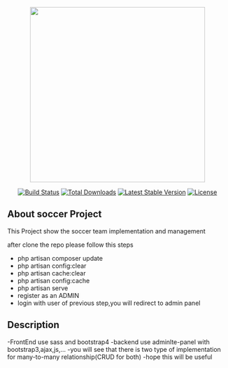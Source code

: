 <p align="center"><img src="https://res.cloudinary.com/dtfbvvkyp/image/upload/v1566331377/laravel-logolockup-cmyk-red.svg" width="400"></p>

<p align="center">
<a href="https://travis-ci.org/laravel/framework"><img src="https://travis-ci.org/laravel/framework.svg" alt="Build Status"></a>
<a href="https://packagist.org/packages/laravel/framework"><img src="https://poser.pugx.org/laravel/framework/d/total.svg" alt="Total Downloads"></a>
<a href="https://packagist.org/packages/laravel/framework"><img src="https://poser.pugx.org/laravel/framework/v/stable.svg" alt="Latest Stable Version"></a>
<a href="https://packagist.org/packages/laravel/framework"><img src="https://poser.pugx.org/laravel/framework/license.svg" alt="License"></a>
</p>

## About soccer Project

This Project show the soccer team implementation and management

after clone the repo please follow this steps

- php artisan composer update
- php artisan config:clear
- php artisan cache:clear
- php artisan config:cache
- php artisan serve
- register as an ADMIN
- login with user of previous step,you will redirect to admin panel



## Description

-FrontEnd use sass and bootstrap4
-backend use adminlte-panel with bootstrap3,ajax,js,...
-you will see that there is two type of implementation for many-to-many relationship(CRUD for both)
-hope this will be useful


